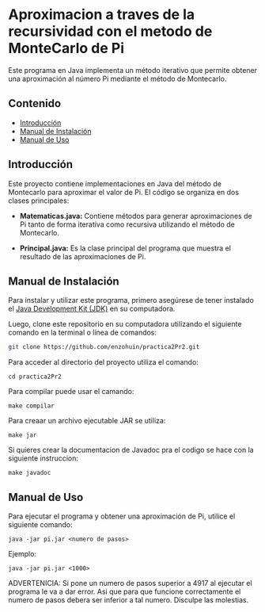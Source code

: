 # Aproximacion a traves de la recursividad con el metodo de MonteCarlo de Pi

Este programa en Java implementa un método iterativo que permite obtener una aproximación al número Pi mediante el método de Montecarlo. 

## Contenido

- [Introducción](#introducción)
- [Manual de Instalación](#manual-de-instalación)
- [Manual de Uso](#manual-de-uso)

## Introducción

Este proyecto contiene implementaciones en Java del método de Montecarlo para aproximar el valor de Pi. El código se organiza en dos clases principales:

- **Matematicas.java:** Contiene métodos para generar aproximaciones de Pi tanto de forma iterativa como recursiva utilizando el método de Montecarlo.

- **Principal.java:** Es la clase principal del programa que muestra el resultado de las aproximaciones de Pi.
## Manual de Instalación

Para instalar y utilizar este programa, primero asegúrese de tener instalado el [Java Development Kit (JDK)](https://www.oracle.com/java/technologies/javase-jdk14-downloads.html) en su computadora.

Luego, clone este repositorio en su computadora utilizando el siguiente comando en la terminal o línea de comandos:

```bash
git clone https://github.com/enzohuin/practica2Pr2.git

```
Para acceder al directorio del proyecto utiliza el comando:
```
cd practica2Pr2
```
Para compilar puede usar el camando:
```
make compilar
```
Para creaar un archivo ejecutable JAR se utiliza:
```
make jar
```
Si quieres crear la documentacion de Javadoc pra el codigo se hace con la siguiente instruccion:
```
make javadoc
```
## Manual de Uso
Para ejecutar el programa y obtener una aproximación de Pi, utilice el siguiente comando:
```
java -jar pi.jar <numero de pasos>
```
Ejemplo:
```
java -jar pi.jar <1000>
```
ADVERTENICIA:
Si pone un numero de pasos superior a 4917 al ejecutar el programa le va a dar error. Asi que para que funcione correctamente el numero de pasos debera ser inferior a tal numero. Disculpe las molestias.
